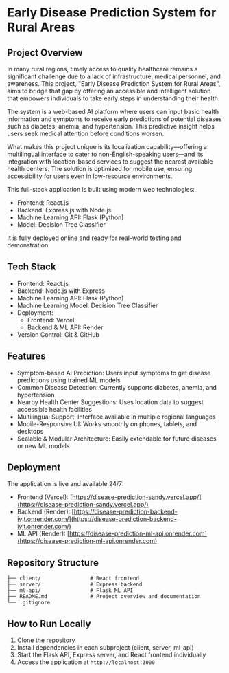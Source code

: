 # Early Disease Prediction System for Rural Areas

## Project Overview

In many rural regions, timely access to quality healthcare remains a significant challenge due to a lack of infrastructure, medical personnel, and awareness. This project, "Early Disease Prediction System for Rural Areas", aims to bridge that gap by offering an accessible and intelligent solution that empowers individuals to take early steps in understanding their health.

The system is a web-based AI platform where users can input basic health information and symptoms to receive early predictions of potential diseases such as diabetes, anemia, and hypertension. This predictive insight helps users seek medical attention before conditions worsen.

What makes this project unique is its localization capability—offering a multilingual interface to cater to non-English-speaking users—and its integration with location-based services to suggest the nearest available health centers. The solution is optimized for mobile use, ensuring accessibility for users even in low-resource environments.

This full-stack application is built using modern web technologies:

- Frontend: React.js
- Backend: Express.js with Node.js
- Machine Learning API: Flask (Python)
- Model: Decision Tree Classifier

It is fully deployed online and ready for real-world testing and demonstration.

## Tech Stack

- Frontend: React.js
- Backend: Node.js with Express
- Machine Learning API: Flask (Python)
- Machine Learning Model: Decision Tree Classifier
- Deployment:
  - Frontend: Vercel
  - Backend & ML API: Render
- Version Control: Git & GitHub

## Features

- Symptom-based AI Prediction: Users input symptoms to get disease predictions using trained ML models
- Common Disease Detection: Currently supports diabetes, anemia, and hypertension
- Nearby Health Center Suggestions: Uses location data to suggest accessible health facilities
- Multilingual Support: Interface available in multiple regional languages
- Mobile-Responsive UI: Works smoothly on phones, tablets, and desktops
- Scalable & Modular Architecture: Easily extendable for future diseases or new ML models

## Deployment

The application is live and available 24/7:

- Frontend (Vercel): [https://disease-prediction-sandy.vercel.app/](https://disease-prediction-sandy.vercel.app/)
- Backend (Render): [https://disease-prediction-backend-ivjt.onrender.com/](https://disease-prediction-backend-ivjt.onrender.com/)
- ML API (Render): [https://disease-prediction-ml-api.onrender.com](https://disease-prediction-ml-api.onrender.com)

## Repository Structure

```
├── client/                # React frontend
├── server/                # Express backend
├── ml-api/                # Flask ML API
├── README.md              # Project overview and documentation
└── .gitignore
```

## How to Run Locally

1. Clone the repository
2. Install dependencies in each subproject (client, server, ml-api)
3. Start the Flask API, Express server, and React frontend individually
4. Access the application at `http://localhost:3000`


